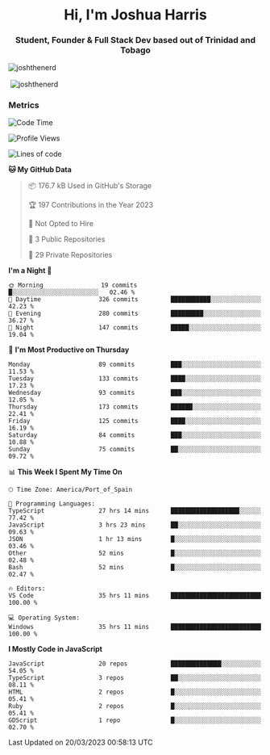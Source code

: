 <h1 align="center">Hi, I'm Joshua Harris</h1>
<h3 align="center">Student, Founder & Full Stack Dev based out of Trinidad and Tobago</h3>

<p align="left"> <img src="https://komarev.com/ghpvc/?username=JoshTheDeveloperr" alt="joshthenerd" /> </p>

<p>&nbsp;<img align="center" src="https://github-readme-stats.vercel.app/api?username=JoshTheDeveloperr&show_icons=true&count_private=true" alt="joshthenerd" /></p>

### Metrics

<!--START_SECTION:waka-->
![Code Time](http://img.shields.io/badge/Code%20Time-237%20hrs%2025%20mins-blue)

![Profile Views](http://img.shields.io/badge/Profile%20Views-0-blue)

![Lines of code](https://img.shields.io/badge/From%20Hello%20World%20I%27ve%20Written-3.0%20million%20lines%20of%20code-blue)

**🐱 My GitHub Data** 

> 📦 176.7 kB Used in GitHub's Storage 
 > 
> 🏆 197 Contributions in the Year 2023
 > 
> 🚫 Not Opted to Hire
 > 
> 📜 3 Public Repositories 
 > 
> 🔑 29 Private Repositories 
 > 
**I'm a Night 🦉** 

```text
🌞 Morning                19 commits          █░░░░░░░░░░░░░░░░░░░░░░░░   02.46 % 
🌆 Daytime                326 commits         ███████████░░░░░░░░░░░░░░   42.23 % 
🌃 Evening                280 commits         █████████░░░░░░░░░░░░░░░░   36.27 % 
🌙 Night                  147 commits         █████░░░░░░░░░░░░░░░░░░░░   19.04 % 
```
📅 **I'm Most Productive on Thursday** 

```text
Monday                   89 commits          ███░░░░░░░░░░░░░░░░░░░░░░   11.53 % 
Tuesday                  133 commits         ████░░░░░░░░░░░░░░░░░░░░░   17.23 % 
Wednesday                93 commits          ███░░░░░░░░░░░░░░░░░░░░░░   12.05 % 
Thursday                 173 commits         ██████░░░░░░░░░░░░░░░░░░░   22.41 % 
Friday                   125 commits         ████░░░░░░░░░░░░░░░░░░░░░   16.19 % 
Saturday                 84 commits          ███░░░░░░░░░░░░░░░░░░░░░░   10.88 % 
Sunday                   75 commits          ██░░░░░░░░░░░░░░░░░░░░░░░   09.72 % 
```


📊 **This Week I Spent My Time On** 

```text
🕑︎ Time Zone: America/Port_of_Spain

💬 Programming Languages: 
TypeScript               27 hrs 14 mins      ███████████████████░░░░░░   77.42 % 
JavaScript               3 hrs 23 mins       ██░░░░░░░░░░░░░░░░░░░░░░░   09.63 % 
JSON                     1 hr 13 mins        █░░░░░░░░░░░░░░░░░░░░░░░░   03.46 % 
Other                    52 mins             █░░░░░░░░░░░░░░░░░░░░░░░░   02.48 % 
Bash                     52 mins             █░░░░░░░░░░░░░░░░░░░░░░░░   02.47 % 

🔥 Editors: 
VS Code                  35 hrs 11 mins      █████████████████████████   100.00 % 

💻 Operating System: 
Windows                  35 hrs 11 mins      █████████████████████████   100.00 % 
```

**I Mostly Code in JavaScript** 

```text
JavaScript               20 repos            ██████████████░░░░░░░░░░░   54.05 % 
TypeScript               3 repos             ██░░░░░░░░░░░░░░░░░░░░░░░   08.11 % 
HTML                     2 repos             █░░░░░░░░░░░░░░░░░░░░░░░░   05.41 % 
Ruby                     2 repos             █░░░░░░░░░░░░░░░░░░░░░░░░   05.41 % 
GDScript                 1 repo              █░░░░░░░░░░░░░░░░░░░░░░░░   02.70 % 
```




 Last Updated on 20/03/2023 00:58:13 UTC
<!--END_SECTION:waka-->
